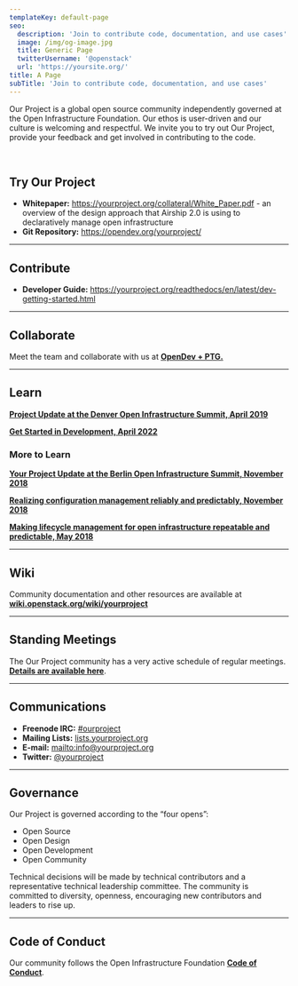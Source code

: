 ```yaml
---
templateKey: default-page
seo:
  description: 'Join to contribute code, documentation, and use cases'
  image: /img/og-image.jpg
  title: Generic Page
  twitterUsername: '@openstack'
  url: 'https://yoursite.org/'
title: A Page
subTitle: 'Join to contribute code, documentation, and use cases'
---
```

Our Project is a global open source community independently governed at the Open Infrastructure Foundation. Our ethos is user-driven and our culture is welcoming and respectful. We invite you to try out Our Project, provide your feedback and get involved in contributing to the code.  

<br>

## Try Our Project

* **Whitepaper:** <https://yourproject.org/collateral/White_Paper.pdf> - an overview of the design approach that Airship 2.0 is using to declaratively manage open infrastructure
* **Git Repository:** <https://opendev.org/yourproject/>

- - -

## Contribute

* **Developer Guide:** <https://yourproject.org/readthedocs/en/latest/dev-getting-started.html>

- - -

## Collaborate

Meet the team and collaborate with us at [**OpenDev + PTG.**](https://www.openstack.org/events/opendev-ptg-2020/)

- - -

## Learn

[**Project Update at the Denver Open Infrastructure Summit, April 2019**](https://www.openstack.org/videos/summits/denver-2019/airship-project-update-1)

[**Get Started in Development, April 2022**](https://www.openstack.org/videos/summits/denver-2019/airskiff-your-on-ramp-to-airship-development)

### More to Learn

[**Your Project Update at the Berlin Open Infrastructure Summit, November 2018**](https://www.openstack.org/videos/summits/berlin-2018/airship-project-update)

[**Realizing configuration management reliably and predictably, November 2018**](https://www.openstack.org/videos/summits/berlin-2018/airship-deckhand-realizing-configuration-management-reliably-and-predictably)

[**Making lifecycle management for open infrastructure repeatable and predictable, May 2018**](https://www.openstack.org/videos/summits/vancouver-2018/airship-making-lifecycle-management-for-open-infrastructure-repeatable-and-predictable)

- - -

## Wiki

Community documentation and other resources are available at [**wiki.openstack.org/wiki/yourproject**](//wiki.openstack.org/wiki/yourproject)

- - -

## Standing Meetings

The Our Project community has a very active schedule of regular meetings. [**Details are available here**](https://wiki.openstack.org/wiki/Airship#Get_in_Touch).

- - -

## Communications

* **Freenode IRC:** [\#ourproject](https://wiki.openstack.org/wiki/yourproject#Get_in_Touch)
* **Mailing Lists:** [lists.yourproject.org](http://lists.yourproject.org/cgi-bin/mailman/listinfo)
* **E-mail:** <mailto:info@yourproject.org>
* **Twitter:** [@yourproject](//twitter.com/yourproject)

- - -

## Governance

Our Project is governed according to the “four opens”:

* Open Source
* Open Design
* Open Development
* Open Community

Technical decisions will be made by technical contributors and a representative technical leadership committee. The community is committed to diversity, openness, encouraging new contributors and leaders to rise up.

- - -

## Code of Conduct

Our community follows the Open Infrastructure Foundation [**Code of Conduct**](https://www.openstack.org/legal/community-code-of-conduct/).
